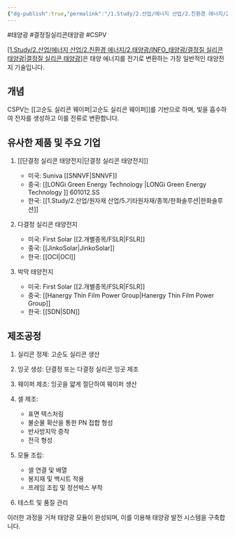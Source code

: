 ```yaml
---
{"dg-publish":true,"permalink":"/1.Study/2.산업/에너지 산업/2.친환경 에너지/2.태양광/INFO_태양광/CSPV/","created":"2024-12-31T09:45:05.898+09:00","updated":"2025-06-03T20:07:21.030+09:00"}
---
```


#태양광 #결정질실리콘태양광 #CSPV

[[1.Study/2.산업/에너지 산업/2.친환경 에너지/2.태양광/INFO_태양광/결정질 실리콘 태양광\|결정질 실리콘 태양광]](CSPV)은 태양 에너지를 전기로 변환하는 가장 일반적인 태양전지 기술입니다.

## 개념

CSPV는 [[고순도 실리콘 웨이퍼\|고순도 실리콘 웨이퍼]]를 기반으로 하며, 빛을 흡수하여 전자를 생성하고 이를 전류로 변환합니다.

## 유사한 제품 및 주요 기업

1. [[단결정 실리콘 태양전지\|단결정 실리콘 태양전지]]
    
    - 미국: Suniva [[SNNVF\|SNNVF]]
    - 중국: [[LONGi Green Energy Technology \|LONGi Green Energy Technology ]] 601012.SS
    - 한국: [[1.Study/2.산업/원자재 산업/5.기타원자재/종목/한화솔루션\|한화솔루션]] 
    
2. 다결정 실리콘 태양전지
    
    - 미국: First Solar [[2.개별종목/FSLR\|FSLR]]
    - 중국: [[JinkoSolar\|JinkoSolar]]
    - 한국: [[OCI\|OCI]]
    
3. 박막 태양전지
    
    - 미국: First Solar [[2.개별종목/FSLR\|FSLR]]
    - 중국: [[Hanergy Thin Film Power Group\|Hanergy Thin Film Power Group]]
    - 한국: [[SDN\|SDN]] 
    

## 제조공정

1. 실리콘 정제: 고순도 실리콘 생산
2. 잉곳 생성: 단결정 또는 다결정 실리콘 잉곳 제조
3. 웨이퍼 제조: 잉곳을 얇게 절단하여 웨이퍼 생산
4. 셀 제조:
    
    - 표면 텍스처링
    - 불순물 확산을 통한 PN 접합 형성
    - 반사방지막 증착
    - 전극 형성
    
5. 모듈 조립:
    
    - 셀 연결 및 배열
    - 봉지재 및 백시트 적용
    - 프레임 조립 및 정션박스 부착
    
6. 테스트 및 품질 관리

이러한 과정을 거쳐 태양광 모듈이 완성되며, 이를 이용해 태양광 발전 시스템을 구축합니다.